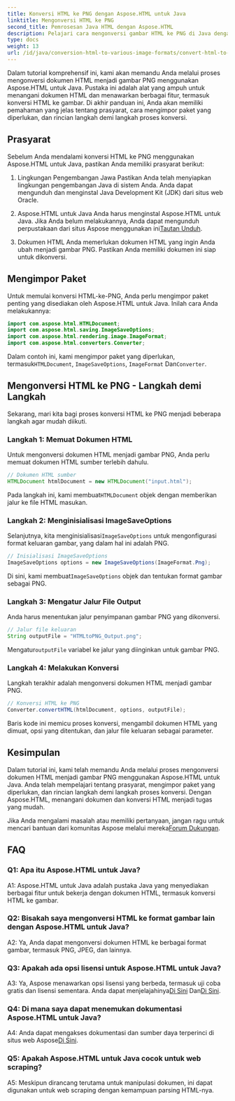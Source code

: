 ```yaml
---
title: Konversi HTML ke PNG dengan Aspose.HTML untuk Java
linktitle: Mengonversi HTML ke PNG
second_title: Pemrosesan Java HTML dengan Aspose.HTML
description: Pelajari cara mengonversi gambar HTML ke PNG di Java dengan Aspose.HTML. Panduan komprehensif dengan petunjuk langkah demi langkah.
type: docs
weight: 13
url: /id/java/conversion-html-to-various-image-formats/convert-html-to-png/
---
```

Dalam tutorial komprehensif ini, kami akan memandu Anda melalui proses mengonversi dokumen HTML menjadi gambar PNG menggunakan Aspose.HTML untuk Java. Pustaka ini adalah alat yang ampuh untuk menangani dokumen HTML dan menawarkan berbagai fitur, termasuk konversi HTML ke gambar. Di akhir panduan ini, Anda akan memiliki pemahaman yang jelas tentang prasyarat, cara mengimpor paket yang diperlukan, dan rincian langkah demi langkah proses konversi.

## Prasyarat

Sebelum Anda mendalami konversi HTML ke PNG menggunakan Aspose.HTML untuk Java, pastikan Anda memiliki prasyarat berikut:

1. Lingkungan Pengembangan Jawa
Pastikan Anda telah menyiapkan lingkungan pengembangan Java di sistem Anda. Anda dapat mengunduh dan menginstal Java Development Kit (JDK) dari situs web Oracle.

2. Aspose.HTML untuk Java
 Anda harus menginstal Aspose.HTML untuk Java. Jika Anda belum melakukannya, Anda dapat mengunduh perpustakaan dari situs Aspose menggunakan ini[Tautan Unduh](https://releases.aspose.com/html/java/).

3. Dokumen HTML
Anda memerlukan dokumen HTML yang ingin Anda ubah menjadi gambar PNG. Pastikan Anda memiliki dokumen ini siap untuk dikonversi.

## Mengimpor Paket

Untuk memulai konversi HTML-ke-PNG, Anda perlu mengimpor paket penting yang disediakan oleh Aspose.HTML untuk Java. Inilah cara Anda melakukannya:

```java
import com.aspose.html.HTMLDocument;
import com.aspose.html.saving.ImageSaveOptions;
import com.aspose.html.rendering.image.ImageFormat;
import com.aspose.html.converters.Converter;
```

 Dalam contoh ini, kami mengimpor paket yang diperlukan, termasuk`HTMLDocument`, `ImageSaveOptions`, `ImageFormat` Dan`Converter`.

## Mengonversi HTML ke PNG - Langkah demi Langkah

Sekarang, mari kita bagi proses konversi HTML ke PNG menjadi beberapa langkah agar mudah diikuti.

### Langkah 1: Memuat Dokumen HTML

Untuk mengonversi dokumen HTML menjadi gambar PNG, Anda perlu memuat dokumen HTML sumber terlebih dahulu.

```java
// Dokumen HTML sumber
HTMLDocument htmlDocument = new HTMLDocument("input.html");
```

 Pada langkah ini, kami membuat`HTMLDocument` objek dengan memberikan jalur ke file HTML masukan.

### Langkah 2: Menginisialisasi ImageSaveOptions

 Selanjutnya, kita menginisialisasi`ImageSaveOptions` untuk mengonfigurasi format keluaran gambar, yang dalam hal ini adalah PNG.

```java
// Inisialisasi ImageSaveOptions
ImageSaveOptions options = new ImageSaveOptions(ImageFormat.Png);
```

 Di sini, kami membuat`ImageSaveOptions` objek dan tentukan format gambar sebagai PNG.

### Langkah 3: Mengatur Jalur File Output

Anda harus menentukan jalur penyimpanan gambar PNG yang dikonversi.

```java
// Jalur file keluaran
String outputFile = "HTMLtoPNG_Output.png";
```

 Mengatur`outputFile` variabel ke jalur yang diinginkan untuk gambar PNG.

### Langkah 4: Melakukan Konversi

Langkah terakhir adalah mengonversi dokumen HTML menjadi gambar PNG.

```java
// Konversi HTML ke PNG
Converter.convertHTML(htmlDocument, options, outputFile);
```

Baris kode ini memicu proses konversi, mengambil dokumen HTML yang dimuat, opsi yang ditentukan, dan jalur file keluaran sebagai parameter.

## Kesimpulan

Dalam tutorial ini, kami telah memandu Anda melalui proses mengonversi dokumen HTML menjadi gambar PNG menggunakan Aspose.HTML untuk Java. Anda telah mempelajari tentang prasyarat, mengimpor paket yang diperlukan, dan rincian langkah demi langkah proses konversi. Dengan Aspose.HTML, menangani dokumen dan konversi HTML menjadi tugas yang mudah.

 Jika Anda mengalami masalah atau memiliki pertanyaan, jangan ragu untuk mencari bantuan dari komunitas Aspose melalui mereka[Forum Dukungan](https://forum.aspose.com/).

## FAQ

### Q1: Apa itu Aspose.HTML untuk Java?

A1: Aspose.HTML untuk Java adalah pustaka Java yang menyediakan berbagai fitur untuk bekerja dengan dokumen HTML, termasuk konversi HTML ke gambar.

### Q2: Bisakah saya mengonversi HTML ke format gambar lain dengan Aspose.HTML untuk Java?

A2: Ya, Anda dapat mengonversi dokumen HTML ke berbagai format gambar, termasuk PNG, JPEG, dan lainnya.

### Q3: Apakah ada opsi lisensi untuk Aspose.HTML untuk Java?

 A3: Ya, Aspose menawarkan opsi lisensi yang berbeda, termasuk uji coba gratis dan lisensi sementara. Anda dapat menjelajahinya[Di Sini](https://purchase.aspose.com/buy) Dan[Di Sini](https://purchase.aspose.com/temporary-license/).

### Q4: Di mana saya dapat menemukan dokumentasi Aspose.HTML untuk Java?

 A4: Anda dapat mengakses dokumentasi dan sumber daya terperinci di situs web Aspose[Di Sini](https://reference.aspose.com/html/java/).

### Q5: Apakah Aspose.HTML untuk Java cocok untuk web scraping?

A5: Meskipun dirancang terutama untuk manipulasi dokumen, ini dapat digunakan untuk web scraping dengan kemampuan parsing HTML-nya.